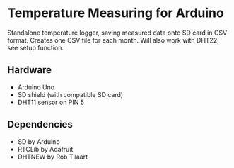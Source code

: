 # Temperature Measuring for Arduino
Standalone temperature logger, saving measured data onto SD card in CSV format. Creates one CSV file for each month.
Will also work with DHT22, see setup function.

## Hardware
- Arduino Uno
- SD shield (with compatible SD card)
- DHT11 sensor on PIN 5

## Dependencies
- SD by Arduino
- RTCLib by Adafruit
- DHTNEW by Rob Tilaart
